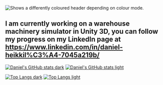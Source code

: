 <picture>
  <source media="(prefers-color-scheme: dark)" srcset="https://github.com/megasloupe/megasloupe/blob/main/header.png">
  <source media="(prefers-color-scheme: light)" srcset="https://github.com/megasloupe/megasloupe/blob/main/header%20white.jpg">
  <img alt="Shows a differently coloured header depending on colour mode." src="https://github.com/megasloupe/megasloupe/blob/main/header.png">
</picture>

## I am currently working on a warehouse machinery simulator in Unity 3D, you can follow my progress on my LinkedIn page at https://www.linkedin.com/in/daniel-heikkil%C3%A4-7045a219b/

[![Daniel's GitHub stats dark](https://github-readme-stats.vercel.app/api?username=megasloupe&hide=contribs,prs,issues&show_icons=true&theme=blue-green)](https://github.com/anuraghazra/github-readme-stats#gh-dark-mode-only)
[![Daniel's GitHub stats light](https://github-readme-stats.vercel.app/api?username=megasloupe&hide=contribs,prs,issues&show_icons=true&theme=blue-green&bg_color=45,#FFFFFF,#F6F8FA,#EAEEF2&text_color=45,#2F97C1,#2F97C2)](https://github.com/anuraghazra/github-readme-stats#gh-light-mode-only)

[![Top Langs dark](https://github-readme-stats.vercel.app/api/top-langs/?username=megasloupe&hide=ShaderLab,GLSL,HLSL,GAP&langs_count=4&theme=blue-green)](https://github.com/anuraghazra/github-readme-stats#gh-dark-mode-only)
[![Top Langs light](https://github-readme-stats.vercel.app/api/top-langs/?username=megasloupe&hide=ShaderLab,GLSL,HLSL,GAP&langs_count=4&theme=blue-green&bg_color=45,#FFFFFF,#F6F8FA,#EAEEF2&text_color=45,#2F97C1,#2F97C2)](https://github.com/anuraghazra/github-readme-stats#gh-light-mode-only)

<!--
**megasloupe/megasloupe** is a ✨ _special_ ✨ repository because its `README.md` (this file) appears on your GitHub profile.

